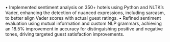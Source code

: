 • Implemented sentiment analysis on 350+ hotels using Python and NLTK’s Vader, enhancing the detection of nuanced expressions, including sarcasm, to better align Vader scores with actual guest ratings.
• Refined sentiment evaluation using mutual information and custom NLP grammars, achieving an 18.5% improvement in accuracy for distinguishing positive and negative tones, driving targeted guest satisfaction improvements.
